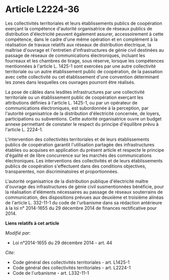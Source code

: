 # Article L2224-36

Les collectivités territoriales et leurs établissements publics de coopération exerçant la compétence d'autorité
organisatrice de réseaux publics de distribution d'électricité peuvent également assurer, accessoirement à cette compétence,
dans le cadre d'une même opération et en complément à la réalisation de travaux relatifs aux réseaux de distribution
électrique, la maîtrise d'ouvrage et l'entretien d'infrastructures de génie civil destinées au passage de réseaux de
communications électroniques, incluant les fourreaux et les chambres de tirage, sous réserve, lorsque les compétences
mentionnées à l'article L. 1425-1 sont exercées par une autre collectivité territoriale ou un autre établissement public de
coopération, de la passation avec cette collectivité ou cet établissement d'une convention déterminant les zones dans
lesquelles ces ouvrages pourront être réalisés. 

La pose de câbles dans lesdites infrastructures par une collectivité territoriale ou un établissement public de coopération
exerçant les attributions définies à l'article L. 1425-1, ou par un opérateur de communications électroniques, est
subordonnée à la perception, par l'autorité organisatrice de la distribution d'électricité concernée, de loyers,
participations ou subventions. Cette autorité organisatrice ouvre un budget annexe permettant de constater le respect du
principe d'équilibre prévu à l'article L. 2224-1.

L'intervention des collectivités territoriales et de leurs établissements publics de coopération garantit l'utilisation
partagée des infrastructures établies ou acquises en application du présent article et respecte le principe d'égalité et de
libre concurrence sur les marchés des communications électroniques. Les interventions des collectivités et de leurs
établissements publics de coopération s'effectuent dans des conditions objectives, transparentes, non discriminatoires et
proportionnées.

L'autorité organisatrice de la distribution publique d'électricité maître d'ouvrage des infrastructures de génie civil
susmentionnées bénéficie, pour la réalisation d'éléments nécessaires au passage de réseaux souterrains de communication, des
dispositions prévues aux deuxième et troisième alinéas de l'article L. 332-11-1 du code de l'urbanisme  dans sa rédaction
antérieure à la loi n° 2014-1655 du 29 décembre 2014 de finances rectificative pour 2014.

**Liens relatifs à cet article**

_Modifié par_:

  - Loi n°2014-1655 du 29 décembre 2014 - art. 44

_Cite_:

  - Code général des collectivités territoriales - art. L1425-1
  - Code général des collectivités territoriales - art. L2224-1
  - Code de l'urbanisme - art. L332-11-1
